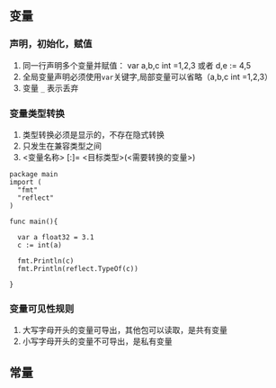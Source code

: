 ## 变量
### 声明，初始化，赋值
1. 同一行声明多个变量并赋值： var a,b,c int =1,2,3   或者  d,e := 4,5
2. 全局变量声明必须使用`var`关键字,局部变量可以省略（a,b,c int =1,2,3）
3. 变量 `_` 表示丢弃
### 变量类型转换
1. 类型转换必须是显示的，不存在隐式转换
2. 只发生在兼容类型之间
3. <变量名称> [:]= <目标类型>(<需要转换的变量>)
```
package main
import (
  "fmt"
  "reflect"
)

func main(){

  var a float32 = 3.1
  c := int(a)
  
  fmt.Println(c)
  fmt.Println(reflect.TypeOf(c))
  
}
```

### 变量可见性规则
1. 大写字母开头的变量可导出，其他包可以读取，是共有变量
2. 小写字母开头的变量不可导出，是私有变量

## 常量



